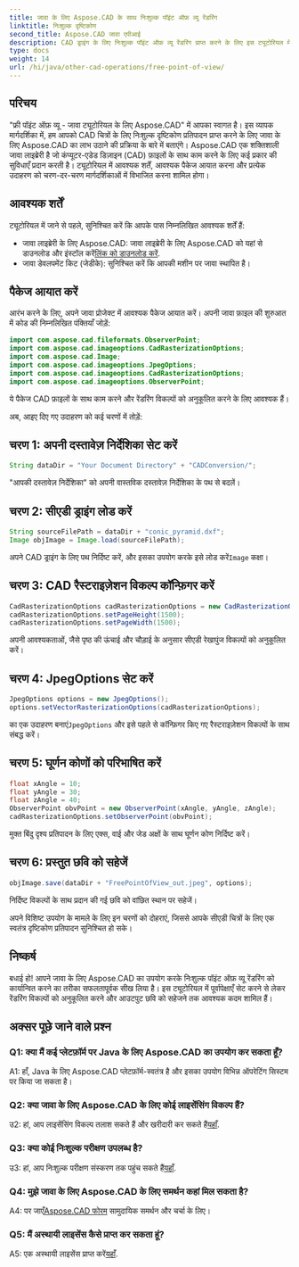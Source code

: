 ```yaml
---
title: जावा के लिए Aspose.CAD के साथ निःशुल्क पॉइंट ऑफ़ व्यू रेंडरिंग
linktitle: निःशुल्क दृष्टिकोण
second_title: Aspose.CAD जावा एपीआई
description: CAD ड्राइंग के लिए निःशुल्क पॉइंट ऑफ़ व्यू रेंडरिंग प्राप्त करने के लिए इस ट्यूटोरियल में Java के लिए Aspose.CAD की शक्ति का अन्वेषण करें। Aspose.CAD की क्षमता को उजागर करें।
type: docs
weight: 14
url: /hi/java/other-cad-operations/free-point-of-view/
---
```

## परिचय

"फ्री पॉइंट ऑफ़ व्यू - जावा ट्यूटोरियल के लिए Aspose.CAD" में आपका स्वागत है। इस व्यापक मार्गदर्शिका में, हम आपको CAD चित्रों के लिए निःशुल्क दृष्टिकोण प्रतिपादन प्राप्त करने के लिए जावा के लिए Aspose.CAD का लाभ उठाने की प्रक्रिया के बारे में बताएंगे। Aspose.CAD एक शक्तिशाली जावा लाइब्रेरी है जो कंप्यूटर-एडेड डिज़ाइन (CAD) फ़ाइलों के साथ काम करने के लिए कई प्रकार की सुविधाएँ प्रदान करती है। ट्यूटोरियल में आवश्यक शर्तें, आवश्यक पैकेज आयात करना और प्रत्येक उदाहरण को चरण-दर-चरण मार्गदर्शिकाओं में विभाजित करना शामिल होगा।

## आवश्यक शर्तें

ट्यूटोरियल में जाने से पहले, सुनिश्चित करें कि आपके पास निम्नलिखित आवश्यक शर्तें हैं:
-  जावा लाइब्रेरी के लिए Aspose.CAD: जावा लाइब्रेरी के लिए Aspose.CAD को यहां से डाउनलोड और इंस्टॉल करें[लिंक को डाउनलोड करें](https://releases.aspose.com/cad/java/).
- जावा डेवलपमेंट किट (जेडीके): सुनिश्चित करें कि आपकी मशीन पर जावा स्थापित है।

## पैकेज आयात करें

आरंभ करने के लिए, अपने जावा प्रोजेक्ट में आवश्यक पैकेज आयात करें। अपनी जावा फ़ाइल की शुरुआत में कोड की निम्नलिखित पंक्तियाँ जोड़ें:
```java
import com.aspose.cad.fileformats.ObserverPoint;
import com.aspose.cad.imageoptions.CadRasterizationOptions;
import com.aspose.cad.Image;
import com.aspose.cad.imageoptions.JpegOptions;
import com.aspose.cad.imageoptions.CadRasterizationOptions;
import com.aspose.cad.imageoptions.ObserverPoint;
```

ये पैकेज CAD फ़ाइलों के साथ काम करने और रेंडरिंग विकल्पों को अनुकूलित करने के लिए आवश्यक हैं।

अब, आइए दिए गए उदाहरण को कई चरणों में तोड़ें:

## चरण 1: अपनी दस्तावेज़ निर्देशिका सेट करें

```java
String dataDir = "Your Document Directory" + "CADConversion/";
```

"आपकी दस्तावेज़ निर्देशिका" को अपनी वास्तविक दस्तावेज़ निर्देशिका के पथ से बदलें।

## चरण 2: सीएडी ड्राइंग लोड करें

```java
String sourceFilePath = dataDir + "conic_pyramid.dxf";
Image objImage = Image.load(sourceFilePath);
```

अपने CAD ड्राइंग के लिए पथ निर्दिष्ट करें, और इसका उपयोग करके इसे लोड करें`Image` कक्षा।

## चरण 3: CAD रैस्टराइज़ेशन विकल्प कॉन्फ़िगर करें

```java
CadRasterizationOptions cadRasterizationOptions = new CadRasterizationOptions();
cadRasterizationOptions.setPageHeight(1500);
cadRasterizationOptions.setPageWidth(1500);
```

अपनी आवश्यकताओं, जैसे पृष्ठ की ऊंचाई और चौड़ाई के अनुसार सीएडी रेखापुंज विकल्पों को अनुकूलित करें।

## चरण 4: JpegOptions सेट करें

```java
JpegOptions options = new JpegOptions();
options.setVectorRasterizationOptions(cadRasterizationOptions);
```

 का एक उदाहरण बनाएं`JpegOptions` और इसे पहले से कॉन्फ़िगर किए गए रैस्टराइज़ेशन विकल्पों के साथ संबद्ध करें।

## चरण 5: घूर्णन कोणों को परिभाषित करें

```java
float xAngle = 10;
float yAngle = 30;
float zAngle = 40;
ObserverPoint obvPoint = new ObserverPoint(xAngle, yAngle, zAngle);
cadRasterizationOptions.setObserverPoint(obvPoint);
```

मुक्त बिंदु दृश्य प्रतिपादन के लिए एक्स, वाई और जेड अक्षों के साथ घूर्णन कोण निर्दिष्ट करें।

## चरण 6: प्रस्तुत छवि को सहेजें

```java
objImage.save(dataDir + "FreePointOfView_out.jpeg", options);
```

निर्दिष्ट विकल्पों के साथ प्रदान की गई छवि को वांछित स्थान पर सहेजें।

अपने विशिष्ट उपयोग के मामले के लिए इन चरणों को दोहराएं, जिससे आपके सीएडी चित्रों के लिए एक स्वतंत्र दृष्टिकोण प्रतिपादन सुनिश्चित हो सके।

## निष्कर्ष

बधाई हो! आपने जावा के लिए Aspose.CAD का उपयोग करके निःशुल्क पॉइंट ऑफ़ व्यू रेंडरिंग को कार्यान्वित करने का तरीका सफलतापूर्वक सीख लिया है। इस ट्यूटोरियल में पूर्वापेक्षाएँ सेट करने से लेकर रेंडरिंग विकल्पों को अनुकूलित करने और आउटपुट छवि को सहेजने तक आवश्यक कदम शामिल हैं।

## अक्सर पूछे जाने वाले प्रश्न

### Q1: क्या मैं कई प्लेटफ़ॉर्म पर Java के लिए Aspose.CAD का उपयोग कर सकता हूँ?

A1: हाँ, Java के लिए Aspose.CAD प्लेटफ़ॉर्म-स्वतंत्र है और इसका उपयोग विभिन्न ऑपरेटिंग सिस्टम पर किया जा सकता है।

### Q2: क्या जावा के लिए Aspose.CAD के लिए कोई लाइसेंसिंग विकल्प हैं?

 उ2: हां, आप लाइसेंसिंग विकल्प तलाश सकते हैं और खरीदारी कर सकते हैं[यहाँ](https://purchase.aspose.com/buy).

### Q3: क्या कोई निःशुल्क परीक्षण उपलब्ध है?

 उ3: हां, आप निःशुल्क परीक्षण संस्करण तक पहुंच सकते हैं[यहाँ](https://releases.aspose.com/).

### Q4: मुझे जावा के लिए Aspose.CAD के लिए समर्थन कहां मिल सकता है?

 A4: पर जाएँ[Aspose.CAD फोरम](https://forum.aspose.com/c/cad/19) सामुदायिक समर्थन और चर्चा के लिए।

### Q5: मैं अस्थायी लाइसेंस कैसे प्राप्त कर सकता हूं?

 A5: एक अस्थायी लाइसेंस प्राप्त करें[यहाँ](https://purchase.aspose.com/temporary-license/).